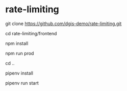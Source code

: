 # rate-limiting

git clone https://github.com/dgis-demo/rate-limiting.git

cd rate-limiting/frontend

npm install

npm run prod

cd ..

pipenv install

pipenv run start
